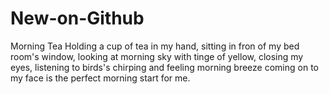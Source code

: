 # New-on-Github
Morning Tea
Holding a cup of tea in my hand, sitting in fron of my bed room's window, looking at morning sky with tinge of yellow, closing my eyes, listening to birds's chirping and feeling morning breeze coming on to my face is the perfect morning start for me. 
